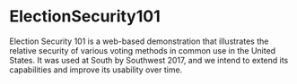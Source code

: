 # ElectionSecurity101

Election Security 101 is a web-based demonstration that illustrates the relative security of various voting methods 
in common use in the United States. It was used at South by Southwest 2017, and we intend to extend its capabilities
and improve its usability over time.
